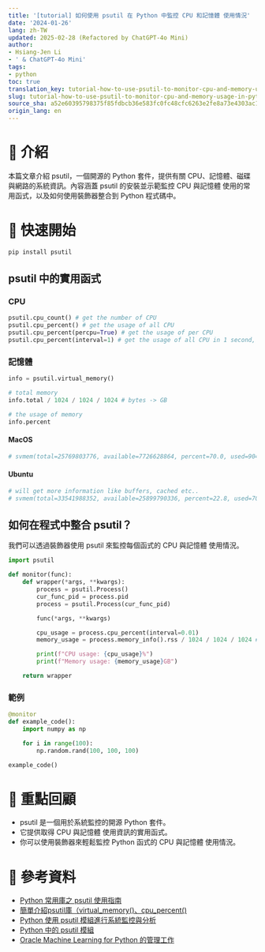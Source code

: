 ```yaml
---
title: '[tutorial] 如何使用 psutil 在 Python 中監控 CPU 和記憶體 使用情況'
date: '2024-01-26'
lang: zh-TW
updated: 2025-02-28 (Refactored by ChatGPT-4o Mini)
author:
- Hsiang-Jen Li
- ' & ChatGPT-4o Mini'
tags:
- python
toc: true
translation_key: tutorial-how-to-use-psutil-to-monitor-cpu-and-memory-usage-in-python
slug: tutorial-how-to-use-psutil-to-monitor-cpu-and-memory-usage-in-python
source_sha: a52e60395798375f85fdbcb36e583fc0fc48cfc6263e2fe8a73e4303ac150ae5
origin_lang: en
---
```


# 📌 介紹
本篇文章介紹 psutil，一個開源的 Python 套件，提供有關 CPU、記憶體、磁碟與網路的系統資訊。內容涵蓋 psutil 的安裝並示範監控 CPU 與記憶體 使用的常用函式，以及如何使用裝飾器整合到 Python 程式碼中。
<!-- more -->

# 🚀 快速開始
```python
pip install psutil
```

## psutil 中的實用函式

### CPU
```python
psutil.cpu_count() # get the number of CPU
psutil.cpu_percent() # get the usage of all CPU
psutil.cpu_percent(percpu=True) # get the usage of per CPU
psutil.cpu_percent(interval=1) # get the usage of all CPU in 1 second, using interval will get more robust result
```

### 記憶體
```python
info = psutil.virtual_memory()

# total memory
info.total / 1024 / 1024 / 1024 # bytes -> GB

# the usage of memory
info.percent
```

#### MacOS
```python
# svmem(total=25769803776, available=7726628864, percent=70.0, used=9045114880, free=791134208, active=6949453824, inactive=6915768320, wired=2095661056)
```

#### Ubuntu
```python
# will get more information like buffers, cached etc..
# svmem(total=33541988352, available=25899790336, percent=22.8, used=7087771648, free=2703233024, active=15287881728, inactive=14264188928, buffers=965103616, cached=22785880064, shared=8265728, slab=904495104)
```

## 如何在程式中整合 psutil？

我們可以透過裝飾器使用 psutil 來監控每個函式的 CPU 與記憶體 使用情況。
```python
import psutil

def monitor(func):
    def wrapper(*args, **kwargs):
        process = psutil.Process()
        cur_func_pid = process.pid
        process = psutil.Process(cur_func_pid)

        func(*args, **kwargs)

        cpu_usage = process.cpu_percent(interval=0.01)
        memory_usage = process.memory_info().rss / 1024 / 1024 / 1024 # bytes -> GB

        print(f"CPU usage: {cpu_usage}%")
        print(f"Memory usage: {memory_usage}GB")

    return wrapper
```

### 範例
```python
@monitor
def example_code():
    import numpy as np

    for i in range(100):
        np.random.rand(100, 100, 100)

example_code()
```

# 🔁 重點回顧
- psutil 是一個用於系統監控的開源 Python 套件。
- 它提供取得 CPU 與記憶體 使用資訊的實用函式。
- 你可以使用裝飾器來輕鬆監控 Python 函式的 CPU 與記憶體 使用情況。

# 🔗 參考資料
- [Python 常用庫之 psutil 使用指南](https://zhuanlan.zhihu.com/p/380842937)
- [簡單介紹psutil庫（virtual_memory()、cpu_percent()](https://blog.csdn.net/qq_43391414/article/details/124431187)
- [Python 使用 psutil 模組進行系統監控與分析](https://www.askpython.com/python-modules/psutil-module)
- [Python 中的 psutil 模組](https://www.geeksforgeeks.org/psutil-module-in-python/)
- [Oracle Machine Learning for Python 的管理工作](https://docs.oracle.com/en/database/oracle/machine-learning/oml4py/2/mlpug/administrative-tasks-oracle-machine-learning-python1.html#GUID-0A8BF865-13EA-4A20-BAA9-7066066C45CB)
